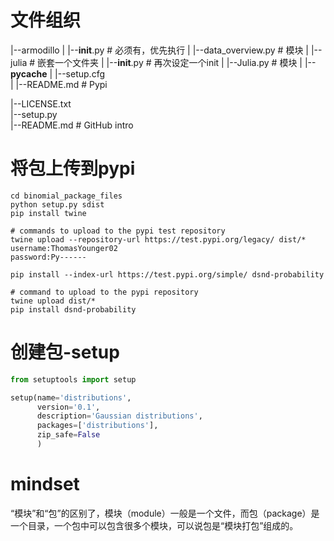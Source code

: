 # 文件组织

|--armodillo
|  |--__init__.py              # 必须有，优先执行
|  |--data_overview.py         # 模块
|  |--julia                    # 嵌套一个文件夹
|     |--__init__.py           # 再次设定一个init
|     |--Julia.py              # 模块
|  |--__pycache__
|  |--setup.cfg   
|  |--README.md                # Pypi

|--LICENSE.txt  
|--setup.py               
|--README.md                   # GitHub intro



# 将包上传到pypi
```shell
cd binomial_package_files
python setup.py sdist
pip install twine

# commands to upload to the pypi test repository
twine upload --repository-url https://test.pypi.org/legacy/ dist/*
username:ThomasYounger02
password:Py------

pip install --index-url https://test.pypi.org/simple/ dsnd-probability

# command to upload to the pypi repository
twine upload dist/*
pip install dsnd-probability
```


# 创建包-setup
```python
from setuptools import setup

setup(name='distributions',
      version='0.1',
      description='Gaussian distributions',
      packages=['distributions'],
      zip_safe=False
      )
```
# mindset
“模块”和“包”的区别了，模块（module）一般是一个文件，而包（package）是一个目录，一个包中可以包含很多个模块，可以说包是“模块打包”组成的。